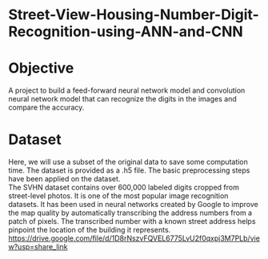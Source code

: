 # Street-View-Housing-Number-Digit-Recognition-using-ANN-and-CNN
# Objective
A project to  build a feed-forward neural network model and convolution neural network model that can recognize the digits in the images and compare the accuracy.
# Dataset
Here, we will use a subset of the original data to save some computation time. The dataset is provided as a .h5 file. The basic preprocessing steps have been applied on the dataset.<br>
The SVHN dataset contains over 600,000 labeled digits cropped from street-level photos. It is one of the most popular image recognition datasets. It has been used in neural networks created by Google to improve the map quality by automatically transcribing the address numbers from a patch of pixels. The transcribed number with a known street address helps pinpoint the location of the building it represents.<br>
https://drive.google.com/file/d/1D8rNszvFQVEL6775LvU2f0qxpj3M7PLb/view?usp=share_link
